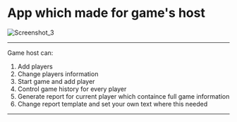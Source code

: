 # App which made for game's host

![Screenshot_3](https://user-images.githubusercontent.com/46445767/227730497-0eb2eaad-affd-48f6-b2ad-9711c3f3125b.png)

<hr>

Game host can:
1. Add players
2. Change players information
3. Start game and add player
4. Control game history for every player
5. Generate report for current player which containce full game information 
5. Change report template and set your own text where this needed

<hr>
